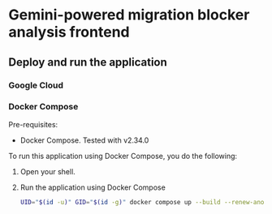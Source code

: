 # Gemini-powered migration blocker analysis frontend

## Deploy and run the application

### Google Cloud

### Docker Compose

Pre-requisites:

- Docker Compose. Tested with v2.34.0

To run this application using Docker Compose, you do the following:

1. Open your shell.

2. Run the application using Docker Compose

    ```bash
    UID="$(id -u)" GID="$(id -g)" docker compose up --build --renew-anon-volumes
    ```
